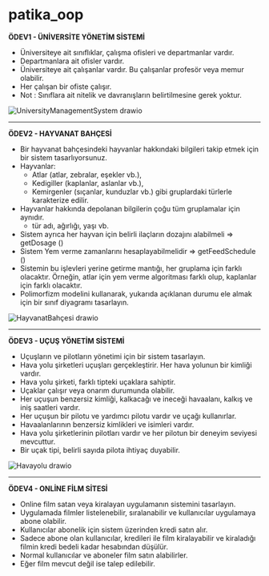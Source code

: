 # patika_oop
**ÖDEV1 - ÜNİVERSİTE YÖNETİM SİSTEMİ**
* Üniversiteye ait sınıflıklar, çalışma ofisleri ve departmanlar vardır.
* Departmanlara ait ofisler vardır.
* Üniversiteye ait çalışanlar vardır. Bu çalışanlar profesör veya memur olabilir.
* Her çalışan bir ofiste çalışır.
* Not : Sınıflara ait nitelik ve davranışların belirtilmesine gerek yoktur.

![UniversityManagementSystem drawio](https://user-images.githubusercontent.com/88900722/132870869-6c0cac9f-9619-4bed-844c-66f80cda6ff7.png)



**********

**ÖDEV2 - HAYVANAT BAHÇESİ**
* Bir hayvanat bahçesindeki hayvanlar hakkındaki bilgileri takip etmek için bir sistem tasarlıyorsunuz.
* Hayvanlar:
    * Atlar (atlar, zebralar, eşekler vb.),
    * Kedigiller (kaplanlar, aslanlar vb.),
    * Kemirgenler (sıçanlar, kunduzlar vb.) gibi gruplardaki türlerle karakterize edilir.
* Hayvanlar hakkında depolanan bilgilerin çoğu tüm gruplamalar için aynıdır.
    * tür adı, ağırlığı, yaşı vb.
* Sistem ayrıca her hayvan için belirli ilaçların dozajını alabilmeli => getDosage ()
* Sistem Yem verme zamanlarını hesaplayabilmelidir => getFeedSchedule ()
* Sistemin bu işlevleri yerine getirme mantığı, her gruplama için farklı olacaktır. Örneğin, atlar için yem verme algoritması farklı olup, kaplanlar için farklı olacaktır.
* Polimorfizm modelini kullanarak, yukarıda açıklanan durumu ele almak için bir sınıf diyagramı tasarlayın.

![HayvanatBahçesi drawio](https://user-images.githubusercontent.com/88900722/132881661-1cd4820b-ccda-4833-bb08-8d56774f28e7.png)



**********

**ÖDEV3 - UÇUŞ YÖNETİM SİSTEMİ**
* Uçuşların ve pilotların yönetimi için bir sistem tasarlayın.
* Hava yolu şirketleri uçuşları gerçekleştirir. Her hava yolunun bir kimliği vardır.
* Hava yolu şirketi, farklı tipteki uçaklara sahiptir.
* Uçaklar çalışır veya onarım durumunda olabilir.
* Her uçuşun benzersiz kimliği, kalkacağı ve ineceği havaalanı, kalkış ve iniş saatleri vardır.
* Her uçuşun bir pilotu ve yardımcı pilotu vardır ve uçağı kullanırlar.
* Havaalanlarının benzersiz kimlikleri ve isimleri vardır.
* Hava yolu şirketlerinin pilotları vardır ve her pilotun bir deneyim seviyesi mevcuttur.
* Bir uçak tipi, belirli sayıda pilota ihtiyaç duyabilir.

![Havayolu drawio](https://user-images.githubusercontent.com/88900722/132889419-110eadd1-0dfe-4348-82a6-c9b2166fa9c0.png)



**********

**ÖDEV4 - ONLİNE FİLM SİTESİ**
* Online film satan veya kiralayan uygulamanın sistemini tasarlayın.
* Uygulamada filmler listelenebilir, sıralanabilir ve kullanıcılar uygulamaya abone olabilir.
* Kullanıcılar abonelik için sistem üzerinden kredi satın alır.
* Sadece abone olan kullanıcılar, kredileri ile film kiralayabilir ve kiraladığı filmin kredi bedeli kadar hesabından düşülür.
* Normal kullanıcılar ve aboneler film satın alabilirler.
* Eğer film mevcut değil ise talep edilebilir.


